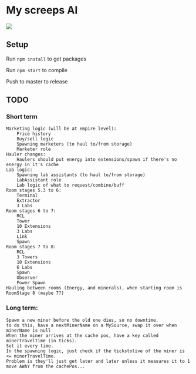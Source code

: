 # My screeps AI
![](https://screeps.com/img/logotype.svg)

## Setup
Run `npm install` to get packages

Run `npm start` to compile

Push to master to release

## TODO
### Short term
```
Marketing logic (will be at empire level):
    Price history
    Buy/sell logic
    Spawning marketers (to haul to/from storage)
    Marketer role
Hauler changes:
    Haulers should put energy into extensions/spawn if there's no energy in it's cache
Lab logic:
    Spawning lab assistants (to haul to/from storage)
    LabAssistant role
    Lab logic of what to request/combine/buff
Room stages 5.3 to 6:
    Terminal
    Extractor
    3 Labs
Room stages 6 to 7:
    RCL
    Tower
    10 Extensions
    3 Labs
    Link
    Spawn
Room stages 7 to 8:
    RCL
    3 Towers
    10 Extensions
    6 Labs
    Spawn
    Observer
    Power Spawn
Hauling between rooms (Energy, and minerals), when starting room is RoomStage 8 (maybe 7?)
```

### Long term:
```
Spawn a new miner before the old one dies, so no downtime.
to do this, have a nextMinerName on a MySource, swap it over when minerName is null
When the miner arrives at the cache pos, have a key called minerTravelTime (in ticks).
Set it every time.
In the spawning logic, just check if the tickstolive of the miner is <= minerTravelTime.
Problem is they'll just get later and later unless it measures it to 1 move AWAY from the cachePos...
```

